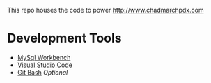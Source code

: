 This repo houses the code to power http://www.chadmarchpdx.com

# Development Tools

* [MySql Workbench](http://dev.mysql.com/downloads/workbench/)
* [Visual Studio Code](https://code.visualstudio.com/Download)
* [Git Bash](https://git-scm.com/downloads) _Optional_

